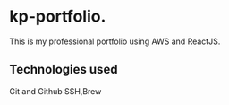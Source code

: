 # kp-portfolio.

This is my professional portfolio using AWS and ReactJS.

## Technologies used

Git and Github
SSH,Brew
